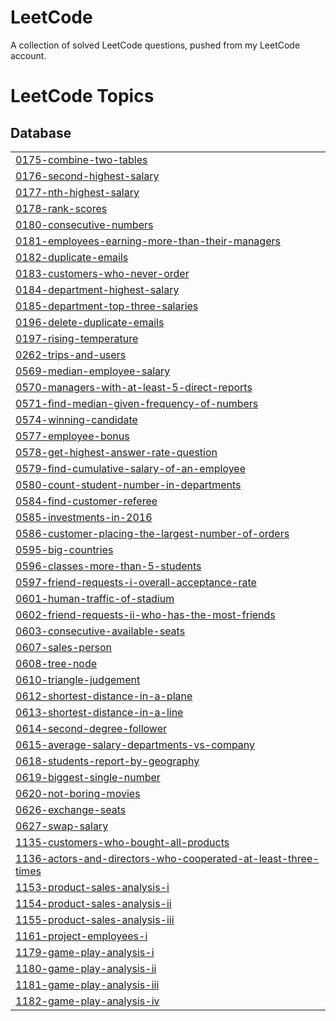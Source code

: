 # LeetCode
A collection of solved LeetCode questions, pushed from my LeetCode account. 

<!---LeetCode Topics Start-->
# LeetCode Topics
## Database
|  |
| ------- |
| [0175-combine-two-tables](https://github.com/JaleelJenkins/LeetCode/tree/master/0175-combine-two-tables) |
| [0176-second-highest-salary](https://github.com/JaleelJenkins/LeetCode/tree/master/0176-second-highest-salary) |
| [0177-nth-highest-salary](https://github.com/JaleelJenkins/LeetCode/tree/master/0177-nth-highest-salary) |
| [0178-rank-scores](https://github.com/JaleelJenkins/LeetCode/tree/master/0178-rank-scores) |
| [0180-consecutive-numbers](https://github.com/JaleelJenkins/LeetCode/tree/master/0180-consecutive-numbers) |
| [0181-employees-earning-more-than-their-managers](https://github.com/JaleelJenkins/LeetCode/tree/master/0181-employees-earning-more-than-their-managers) |
| [0182-duplicate-emails](https://github.com/JaleelJenkins/LeetCode/tree/master/0182-duplicate-emails) |
| [0183-customers-who-never-order](https://github.com/JaleelJenkins/LeetCode/tree/master/0183-customers-who-never-order) |
| [0184-department-highest-salary](https://github.com/JaleelJenkins/LeetCode/tree/master/0184-department-highest-salary) |
| [0185-department-top-three-salaries](https://github.com/JaleelJenkins/LeetCode/tree/master/0185-department-top-three-salaries) |
| [0196-delete-duplicate-emails](https://github.com/JaleelJenkins/LeetCode/tree/master/0196-delete-duplicate-emails) |
| [0197-rising-temperature](https://github.com/JaleelJenkins/LeetCode/tree/master/0197-rising-temperature) |
| [0262-trips-and-users](https://github.com/JaleelJenkins/LeetCode/tree/master/0262-trips-and-users) |
| [0569-median-employee-salary](https://github.com/JaleelJenkins/LeetCode/tree/master/0569-median-employee-salary) |
| [0570-managers-with-at-least-5-direct-reports](https://github.com/JaleelJenkins/LeetCode/tree/master/0570-managers-with-at-least-5-direct-reports) |
| [0571-find-median-given-frequency-of-numbers](https://github.com/JaleelJenkins/LeetCode/tree/master/0571-find-median-given-frequency-of-numbers) |
| [0574-winning-candidate](https://github.com/JaleelJenkins/LeetCode/tree/master/0574-winning-candidate) |
| [0577-employee-bonus](https://github.com/JaleelJenkins/LeetCode/tree/master/0577-employee-bonus) |
| [0578-get-highest-answer-rate-question](https://github.com/JaleelJenkins/LeetCode/tree/master/0578-get-highest-answer-rate-question) |
| [0579-find-cumulative-salary-of-an-employee](https://github.com/JaleelJenkins/LeetCode/tree/master/0579-find-cumulative-salary-of-an-employee) |
| [0580-count-student-number-in-departments](https://github.com/JaleelJenkins/LeetCode/tree/master/0580-count-student-number-in-departments) |
| [0584-find-customer-referee](https://github.com/JaleelJenkins/LeetCode/tree/master/0584-find-customer-referee) |
| [0585-investments-in-2016](https://github.com/JaleelJenkins/LeetCode/tree/master/0585-investments-in-2016) |
| [0586-customer-placing-the-largest-number-of-orders](https://github.com/JaleelJenkins/LeetCode/tree/master/0586-customer-placing-the-largest-number-of-orders) |
| [0595-big-countries](https://github.com/JaleelJenkins/LeetCode/tree/master/0595-big-countries) |
| [0596-classes-more-than-5-students](https://github.com/JaleelJenkins/LeetCode/tree/master/0596-classes-more-than-5-students) |
| [0597-friend-requests-i-overall-acceptance-rate](https://github.com/JaleelJenkins/LeetCode/tree/master/0597-friend-requests-i-overall-acceptance-rate) |
| [0601-human-traffic-of-stadium](https://github.com/JaleelJenkins/LeetCode/tree/master/0601-human-traffic-of-stadium) |
| [0602-friend-requests-ii-who-has-the-most-friends](https://github.com/JaleelJenkins/LeetCode/tree/master/0602-friend-requests-ii-who-has-the-most-friends) |
| [0603-consecutive-available-seats](https://github.com/JaleelJenkins/LeetCode/tree/master/0603-consecutive-available-seats) |
| [0607-sales-person](https://github.com/JaleelJenkins/LeetCode/tree/master/0607-sales-person) |
| [0608-tree-node](https://github.com/JaleelJenkins/LeetCode/tree/master/0608-tree-node) |
| [0610-triangle-judgement](https://github.com/JaleelJenkins/LeetCode/tree/master/0610-triangle-judgement) |
| [0612-shortest-distance-in-a-plane](https://github.com/JaleelJenkins/LeetCode/tree/master/0612-shortest-distance-in-a-plane) |
| [0613-shortest-distance-in-a-line](https://github.com/JaleelJenkins/LeetCode/tree/master/0613-shortest-distance-in-a-line) |
| [0614-second-degree-follower](https://github.com/JaleelJenkins/LeetCode/tree/master/0614-second-degree-follower) |
| [0615-average-salary-departments-vs-company](https://github.com/JaleelJenkins/LeetCode/tree/master/0615-average-salary-departments-vs-company) |
| [0618-students-report-by-geography](https://github.com/JaleelJenkins/LeetCode/tree/master/0618-students-report-by-geography) |
| [0619-biggest-single-number](https://github.com/JaleelJenkins/LeetCode/tree/master/0619-biggest-single-number) |
| [0620-not-boring-movies](https://github.com/JaleelJenkins/LeetCode/tree/master/0620-not-boring-movies) |
| [0626-exchange-seats](https://github.com/JaleelJenkins/LeetCode/tree/master/0626-exchange-seats) |
| [0627-swap-salary](https://github.com/JaleelJenkins/LeetCode/tree/master/0627-swap-salary) |
| [1135-customers-who-bought-all-products](https://github.com/JaleelJenkins/LeetCode/tree/master/1135-customers-who-bought-all-products) |
| [1136-actors-and-directors-who-cooperated-at-least-three-times](https://github.com/JaleelJenkins/LeetCode/tree/master/1136-actors-and-directors-who-cooperated-at-least-three-times) |
| [1153-product-sales-analysis-i](https://github.com/JaleelJenkins/LeetCode/tree/master/1153-product-sales-analysis-i) |
| [1154-product-sales-analysis-ii](https://github.com/JaleelJenkins/LeetCode/tree/master/1154-product-sales-analysis-ii) |
| [1155-product-sales-analysis-iii](https://github.com/JaleelJenkins/LeetCode/tree/master/1155-product-sales-analysis-iii) |
| [1161-project-employees-i](https://github.com/JaleelJenkins/LeetCode/tree/master/1161-project-employees-i) |
| [1179-game-play-analysis-i](https://github.com/JaleelJenkins/LeetCode/tree/master/1179-game-play-analysis-i) |
| [1180-game-play-analysis-ii](https://github.com/JaleelJenkins/LeetCode/tree/master/1180-game-play-analysis-ii) |
| [1181-game-play-analysis-iii](https://github.com/JaleelJenkins/LeetCode/tree/master/1181-game-play-analysis-iii) |
| [1182-game-play-analysis-iv](https://github.com/JaleelJenkins/LeetCode/tree/master/1182-game-play-analysis-iv) |
<!---LeetCode Topics End-->
